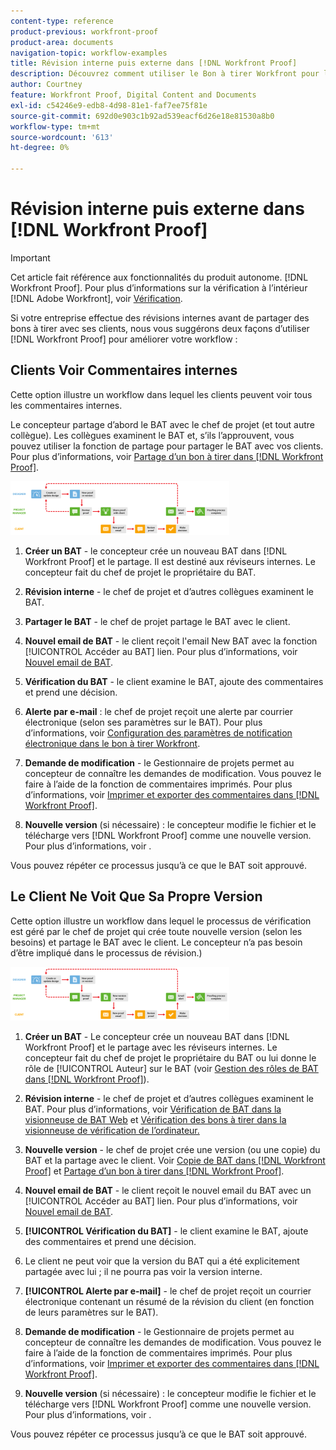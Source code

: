```yaml
---
content-type: reference
product-previous: workfront-proof
product-area: documents
navigation-topic: workflow-examples
title: Révision interne puis externe dans [!DNL Workfront Proof]
description: Découvrez comment utiliser le Bon à tirer Workfront pour les révisions en dehors de votre entreprise.
author: Courtney
feature: Workfront Proof, Digital Content and Documents
exl-id: c54246e9-edb8-4d98-81e1-faf7ee75f81e
source-git-commit: 692d0e903c1b92ad539eacf6d26e18e81530a8b0
workflow-type: tm+mt
source-wordcount: '613'
ht-degree: 0%

---
```


# Révision interne puis externe dans [!DNL Workfront Proof]

>[!IMPORTANT]
>
>Cet article fait référence aux fonctionnalités du produit autonome. [!DNL Workfront Proof]. Pour plus d’informations sur la vérification à l’intérieur [!DNL Adobe Workfront], voir [Vérification](../../../review-and-approve-work/proofing/proofing.md).

Si votre entreprise effectue des révisions internes avant de partager des bons à tirer avec ses clients, nous vous suggérons deux façons d’utiliser [!DNL Workfront Proof] pour améliorer votre workflow :

## Clients Voir Commentaires internes

Cette option illustre un workflow dans lequel les clients peuvent voir tous les commentaires internes.

Le concepteur partage d’abord le BAT avec le chef de projet (et tout autre collègue). Les collègues examinent le BAT et, s’ils l’approuvent, vous pouvez utiliser la fonction de partage pour partager le BAT avec vos clients. Pour plus d’informations, voir [Partage d’un bon à tirer dans [!DNL Workfront Proof]](../../../workfront-proof/wp-work-proofsfiles/share-proofs-and-files/share-proof.md).

![internal_external_-_option_A.png](assets/internal-external---option-a-350x86.png)

1. **Créer un BAT** - le concepteur crée un nouveau BAT dans [!DNL Workfront Proof] et le partage. Il est destiné aux réviseurs internes. Le concepteur fait du chef de projet le propriétaire du BAT.
1. **Révision interne** - le chef de projet et d’autres collègues examinent le BAT.
1. **Partager le BAT** - le chef de projet partage le BAT avec le client.
1. **Nouvel email de BAT** - le client reçoit l&#39;email New BAT avec la fonction [!UICONTROL Accéder au BAT] lien. Pour plus d’informations, voir [Nouvel email de BAT](../../../workfront-proof/wp-emailsntfctns/proof-notifications-and-reminders/new-proof-email.md).

1. **Vérification du BAT** - le client examine le BAT, ajoute des commentaires et prend une décision.
1. **Alerte par e-mail** : le chef de projet reçoit une alerte par courrier électronique (selon ses paramètres sur le BAT). Pour plus d’informations, voir [Configuration des paramètres de notification électronique dans le bon à tirer Workfront](../../../workfront-proof/wp-emailsntfctns/email-alerts/config-email-notification-settings-wp.md).

1. **Demande de modification** - le Gestionnaire de projets permet au concepteur de connaître les demandes de modification. Vous pouvez le faire à l’aide de la fonction de commentaires imprimés. Pour plus d’informations, voir [Imprimer et exporter des commentaires dans [!DNL Workfront Proof]](../../../workfront-proof/wp-work-proofsfiles/organize-your-work/print-and-export-comments.md).

1. **Nouvelle version** (si nécessaire) : le concepteur modifie le fichier et le télécharge vers [!DNL Workfront Proof] comme une nouvelle version. Pour plus d’informations, voir .

Vous pouvez répéter ce processus jusqu’à ce que le BAT soit approuvé.

## Le Client Ne Voit Que Sa Propre Version

Cette option illustre un workflow dans lequel le processus de vérification est géré par le chef de projet qui crée toute nouvelle version (selon les besoins) et partage le BAT avec le client. Le concepteur n’a pas besoin d’être impliqué dans le processus de révision.)

![internal_external_-_option_B.png](assets/internal-external---option-b-350x86.png)

1. **Créer un BAT** - Le concepteur crée un nouveau BAT dans [!DNL Workfront Proof] et le partage avec les réviseurs internes. Le concepteur fait du chef de projet le propriétaire du BAT ou lui donne le rôle de [!UICONTROL Auteur] sur le BAT (voir [Gestion des rôles de BAT dans [!DNL Workfront Proof]](../../../workfront-proof/wp-work-proofsfiles/share-proofs-and-files/manage-proof-roles.md)).

1. **Révision interne** - le chef de projet et d’autres collègues examinent le BAT. Pour plus d’informations, voir [Vérification de BAT dans la visionneuse de BAT Web](https://support.workfront.com/hc/en-us/sections/115000275214-Reviewing-Proofs-in-the-Web-Proofing-Viewer) et [Vérification des bons à tirer dans la visionneuse de vérification de l’ordinateur.](https://support.workfront.com/hc/en-us/sections/360000686434-Reviewing-Proofs-in-the-Desktop-Proofing-Viewer)

1. **Nouvelle version** - le chef de projet crée une version (ou une copie) du BAT et la partage avec le client. Voir [Copie de BAT dans [!DNL Workfront Proof]](../../../workfront-proof/wp-work-proofsfiles/create-proofs-and-files/copy-proofs.md) et [Partage d’un bon à tirer dans [!DNL Workfront Proof]](../../../workfront-proof/wp-work-proofsfiles/share-proofs-and-files/share-proof.md).

1. **Nouvel email de BAT** - le client reçoit le nouvel email du BAT avec un [!UICONTROL Accéder au BAT] lien. Pour plus d’informations, voir [Nouvel email de BAT](../../../workfront-proof/wp-emailsntfctns/proof-notifications-and-reminders/new-proof-email.md).

1. **[!UICONTROL Vérification du BAT]** - le client examine le BAT, ajoute des commentaires et prend une décision.
1. Le client ne peut voir que la version du BAT qui a été explicitement partagée avec lui ; il ne pourra pas voir la version interne.
1. **[!UICONTROL Alerte par e-mail]** - le chef de projet reçoit un courrier électronique contenant un résumé de la révision du client (en fonction de leurs paramètres sur le BAT).
1. **Demande de modification** - le Gestionnaire de projets permet au concepteur de connaître les demandes de modification. Vous pouvez le faire à l’aide de la fonction de commentaires imprimés. Pour plus d’informations, voir [Imprimer et exporter des commentaires dans [!DNL Workfront Proof]](../../../workfront-proof/wp-work-proofsfiles/organize-your-work/print-and-export-comments.md).

1. **Nouvelle version** (si nécessaire) : le concepteur modifie le fichier et le télécharge vers [!DNL Workfront Proof] comme une nouvelle version. Pour plus d’informations, voir .

Vous pouvez répéter ce processus jusqu’à ce que le BAT soit approuvé.
